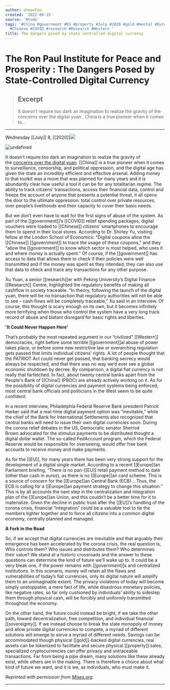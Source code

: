 ```yaml
---
author: ohmanfoo
created: '2022-09-15'
source: '#todo'
tags: '#China #government #EU #property #July #2020 #gold #mental #Europe #sovereignty
  #Chinese #COVID #research #Research #Western '
title: The dangers posed by state controlled digital currency
---
```


# The Ron Paul Institute for Peace and Prosperity : The Dangers Posed by State-Controlled Digital Currency

> ## Excerpt
> It doesn’t require too dark an imagination to realize the gravity of the  concerns over the digital yuan . China is a true pioneer when it comes to...

---
Wednesday [[July]] 8, [[2020]]![](http://www.ronpaulinstitute.org/images/icons/printer.png)

  

![undefined](http://www.ronpaulinstitute.org/media/123136/digital-currency.jpg?width=411px&height=266px)

It doesn’t require too dark an imagination to realize the gravity of the [concerns over the digital yuan](https://mises.org/wire/covid-crisis-supercharged-war-cash). [[China]] is a true pioneer when it comes to surveillance, censorship, and political oppression, and the digital age has given the state an incredibly efficient and effective arsenal. Adding money to that toolkit was a move that was planned for many years and it is abundantly clear how useful a tool it can be for any totalitarian regime. The ability to track citizens’ transactions, access their financial data, control and freeze the account of anyone that presents a potential threat, it all opens the door to the ultimate oppression: total control over private resources, over people’s livelihoods and their capacity to cover their basic needs.

But we don’t even have to wait for the first signs of abuse of the system. As part of the [[government]]’s [[COVID]] relief spending packages, digital vouchers were loaded to [[Chinese]] citizens’ smartphones to encourage them to spend in their local stores. According to Dr. Shirley Yu, visiting fellow at the London School of Economics: “Digital coupons allow the [[Chinese]] [[government]] to trace the usage of these coupons,” and they “allow the [[government]] to know which sector is most helped, who uses it and where money is actually spent.” Of course, if the [[government]] has access to data that allows them to check if their policies were well transmitted and if the money was spent as they intended, they can also use that data to check and trace any transactions for any other purpose.

Xu Yuan, a senior [[research]]er with Peking University’s Digital Finance [[Research]] Centre, highlighted the regulatory benefits of making all cashflow in society traceable. “In theory, following the launch of the digital yuan, there will be no transaction that regulatory authorities will not be able to see – cash flows will be completely traceable,” Xu said in an interview. Of course, this thought is scary enough on its own, but it becomes infinitely more terrifying when those who control the system have a very long track record of abuse and blatant disregard for basic rights and liberties.

**'It Could Never Happen Here'**

That’s probably the most repeated argument in our “civilized” [[Western]] democracies, right before some terrible [[government]]al abuse of power takes place, or before some new restrictive law or overarching regulation gets passed that limits individual citizens’ rights. A lot of people thought that the PATRIOT Act could never get passed, that banking secrecy would always be respected, and that there was no way we’d ever see a global economic shutdown by decree. By comparison, a digital fiat currency is not really that farfetched. In fact, about twenty central banks apart from the People's Bank of [[China]] (PBOC) are already actively working on it. As for the possibility of digital currencies and payment systems being enforced, most central bank officials and politicians in the West seem to be quite confident.

In a recent interview, Philadelphia Federal Reserve Bank president Patrick Harker said that a real-time digital payment option was “inevitable,” while the chief of the Bank for International Settlements also recognized that central banks will need to issue their own digital currencies soon. During the corona relief debates in the US, Democratic senator Sherrod Brown advocated for the stimulus payments to be distributed thought a digital dollar wallet. The so-called FedAccount program, which the Federal Reserve would be responsible for overseeing, would offer free bank accounts to receive money and make payments.

As for the [[EU]], for many years there has been very strong support for the development of a digital single market. According to a recent [[Europe]]an Parliament briefing, “There is no pan-[[EU]] retail payment method to date (other than cash in euros), as there is no [[Europe]]an card scheme. This is a source of concern for the [[Europe]]an Central Bank (ECB)….Thus, the ECB is calling for a [[Europe]]an payment strategy to change this situation.” This is by all accounts the next step in the centralization and integration plan of the [[Europe]]an Union, and this couldn’t be a better time for it to materialize. Given the decline in public trust after the [[EU]]’s handling of the corona crisis, financial “integration” could be a valuable tool to tie the members tighter together and to force all citizens into a common digital economy, centrally planned and managed.

**A Fork in the Road**

So, if we accept that digital currencies are inevitable and that arguably their emergence has been accelerated by the corona crisis, the real question is, Who controls them? Who issues and distributes them? Who determines their value? We stand at a historic crossroads and the answer to these questions can determine the kind of future we’ll wake up to. It could be a very bleak one, if the power remains with [[government]]s and centralized institutions. In this scenario, money will retain all the flaws and vulnerabilities of today’s fiat currencies, only its digital nature will amplify them to an unimaginable extent. The privacy violations of today will become simply unstoppable, a mere fact of life, while disastrous monetary policies, like negative rates, so far only cushioned by individuals’ ability to sidestep them through physical cash, will be forcibly and uniformly transmitted throughout the economy.

On the other hand, the future could instead be bright, if we take the other path, toward decentralization, free competition, and individual financial [[sovereignty]]. If we instead choose to break the state monopoly of money and allow private digital currencies to compete, a myriad of different solutions will emerge to serve a myriad of different needs. Savings can be accommodated though physical [[gold]]-backed digital currencies, real assets can be tokenized to facilitate and secure physical [[property]] sales, specialized cryptocurrencies can offer privacy and untraceable transactions. Far from being a pipe dream, many solutions like these already exist, while others are in the making. There is therefore a choice about what kind of future we want, and it is we, as individuals, who must make it.

_Reprinted with permission from [Mises.org](https://mises.org/wire/dangers-posed-state-controlled-digital-currency)._

___
